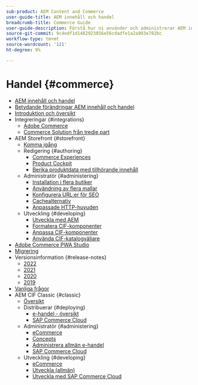 ```yaml
---
sub-product: AEM Content and Commerce
user-guide-title: AEM innehåll och handel
breadcrumb-title: Commerce Guide
user-guide-description: Förstå hur ni använder och administrerar AEM innehåll och handel.
source-git-commit: 9c4edf1d1482923856e56cdadfe1a2a903e782bc
workflow-type: tm+mt
source-wordcount: '121'
ht-degree: 9%

---
```



# Handel {#commerce}

+ [AEM innehåll och handel](/help/commerce/home.md)
+ [Betydande förändringar AEM innehåll och handel](cif/changes.md)
+ [Introduktion och översikt](cif/introduction.md)
+ Integreringar {#integrations}
   + [Adobe Commerce](cif/integrating/magento.md)
   + [Commerce Solution från tredje part](cif/integrating/third-party.md)
+ AEM Storefront {#storefront}
   + [Komma igång](cif/getting-started.md)
   + Redigering {#authoring}
      + [Commerce Experiences](cif/authoring/authoring-commerce-experiences.md)
      + [Product Cockpit](cif/authoring/product-cockpit.md)
      + [Berika produktdata med tillhörande innehåll](cif/authoring/enrich-product-associated-content.md)
   + Administratör {#administering}
      + [Installation i flera butiker](cif/configuring/multi-store-setup.md)
      + [Användning av flera mallar](cif/configuring/multi-template-usage.md)
      + [Konfigurera URL:er för SEO](cif/configuring/advanced-url-configuration.md)
      + [Cachealternativ](cif/configuring/caching.md)
      + [Anpassade HTTP-huvuden](/help/commerce/cif/configuring/custom-http-headers.md)
   + Utveckling {#developing}
      + [Utveckla med AEM](cif/develop.md)
      + [Formatera CIF-komponenter](cif/customizing/style-cif-component.md)
      + [Anpassa CIF-komponenter](cif/customizing/customize-cif-components.md)
      + [Använda CIF-katalogväljare](cif/customizing/use-cif-pickers.md)
+ [Adobe Commerce PWA Studio](cif/pwa-studio/getting-started.md)
+ [Migrering](cif/migration.md)
+ Versionsinformation {#release-notes}
   + [2022](cif/release-notes/release-notes-2022.md)
   + [2021](cif/release-notes/release-notes-2021.md)
   + [2020](cif/release-notes/release-notes-2020.md)
   + [2019](cif/release-notes/release-notes-2019.md)
+ [Vanliga frågor](cif/faq.md)
+ AEM CIF Classic {#classic}
   + [Översikt](/help/commerce/cif-classic/home.md)
   + Distribuerar {#deploying}
      + [e-handel - översikt](/help/commerce/cif-classic/deploying/ecommerce.md)
      + [SAP Commerce Cloud](/help/commerce/cif-classic/deploying/sap-commerce-cloud.md)
   + Administratör {#administering}
      + [eCommerce](/help/commerce/cif-classic/administering/ecommerce.md)
      + [Concepts](/help/commerce/cif-classic/administering/concepts.md)
      + [Administrera allmän e-handel](/help/commerce/cif-classic/administering/generic.md)
      + [SAP Commerce Cloud](/help/commerce/cif-classic/administering/sap-commerce-cloud.md)
   + Utveckling {#developing}
      + [eCommerce](/help/commerce/cif-classic/developing/ecommerce.md)
      + [Utveckla (allmän)](/help/commerce/cif-classic/developing/generic.md)
      + [Utveckla med SAP Commerce Cloud](/help/commerce/cif-classic/developing/sap-commerce-cloud.md)
